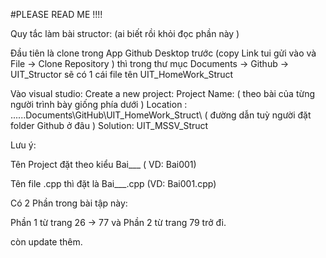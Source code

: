#PLEASE READ ME !!!!

Quy tắc làm bài structor: (ai biết rồi khỏi đọc phần này )

Đầu tiên là clone trong App Github Desktop trước (copy Link tui gửi vào và File -> Clone Repository )
thì trong thư mục Documents -> Github -> UIT_Structor sẽ có 1 cái file tên UIT_HomeWork_Struct

Vào visual studio:
Create a new project:
Project Name: ( theo bài của từng người trình bày giống phía dưới )
Location : ......Documents\GitHub\UIT_HomeWork_Struct\  ( đường dẫn tuỳ người đặt folder Github ở đâu )
Solution: UIT_MSSV_Struct

Lưu ý:

Tên Project đặt theo kiểu Bai___ ( VD: Bai001)

Tên file .cpp thì đặt là Bai___.cpp (VD: Bai001.cpp)

Có 2 Phần trong bài tập này:

Phần 1 từ trang 26 -> 77 và Phần 2 từ trang 79 trở đi.

còn update thêm.
